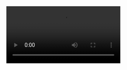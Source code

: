
<video src="video/devcontabil.mp4" type="video/mp4">

### Dev Contabil
 
Projeto feito com o meu mentor "Rodolfo Mori", Utilizando HTML e CSS para a criação do layout (Figma)
